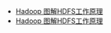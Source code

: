 
- [Hadoop 图解HDFS工作原理](http://smartsi.club/hadoop-illustrate-how-hdfs-works.html)
- [Hadoop 图解HDFS工作原理](https://cloud.tencent.com/developer/article/1481758)